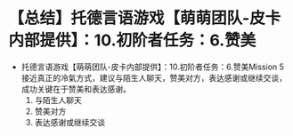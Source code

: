 # 【总结】托德言语游戏【萌萌团队-皮卡内部提供】：10.初阶者任务：6.赞美

-   托德言语游戏【萌萌团队-皮卡内部提供】：10.初阶者任务：6.赞美Mission 5 接近真正的冷氣方式，建议与陌生人聊天，赞美对方，表达感谢或继续交谈，成功关键在于赞美和表达感谢。
    1.  与陌生人聊天
    2.  赞美对方
    3.  表达感谢或继续交谈